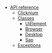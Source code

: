- [API reference](./doc/api/doc.md)
  - [Clicknium](./doc/api/clicknium/doc.md)
  - [Classes](./doc/api/classes/doc.md)
    - [UiElement](./doc/api/classes/uielement/doc.md)
    - [Browser](./doc/api/classes/browser/doc.md)
    - [Desktop](./doc/api/classes/desktop/doc.md)
    - [Sap](./doc/api/classes/sap/doc.md)
  - [Exceptions](./doc/api/exceptions/doc.md)
  


<!-- - [快速开始](./doc/quickstart/doc.md)

- [VSCode extension](./doc/vscodeext/doc.md)

- [Python sdk](./doc/python/doc.md)
    - [API](./doc/python/api/doc.md) -->

<!-- - [Markdown]()
  - [语法及使用](./doc/markdown/doc.md)  -->

<!-- * [Java]()
  - [JavaOOP]()
    - [包装类](./doc/Java/JavaOOP/包装类.md)
    - [面向对象](./doc/Java/JavaOOP/面向对象.md)
    - [字符串相关的类](./doc/Java/JavaOOP/字符串相关的类.md)
  - [JavaSE]()
    - [集合](./doc/Java/JavaSE/集合.md)
    - [内部类](./doc/Java/JavaSE/内部类.md)
    - [时间相关的类](./doc/Java/JavaSE/时间相关的类.md)
    - [反射](./doc/Java/JavaSE/反射.md)
    - [设计模式](./doc/Java/JavaSE/设计模式.md)
    - [线程](./doc/Java/JavaSE/线程.md)
    - [异常处理](./doc/Java/JavaSE/异常处理.md)
    - [IO流](./doc/Java/JavaSE/IO流.md)
    - [JDK8新特性](./doc/Java/JavaSE/JDK8新特性.md)
* [第一个章节第2篇文章的标题](第一个章节第2篇文章的标题的markdown文件) ...... 

- 第二个章节的标题

* [第二个章节第1篇文章的标题](第二个章节第1篇文章的标题的markdown文件) 

* [第二个章节第2篇文章的标题](第二个章节第2篇文章的标题的markdown文件) ...... -->

